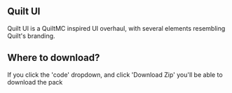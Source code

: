 ## Quilt UI
Quilt UI is a QuiltMC inspired UI overhaul, with several elements resembling Quilt's branding.

## Where to download?
If you click the 'code' dropdown, and click 'Download Zip' you'll be able to download the pack
